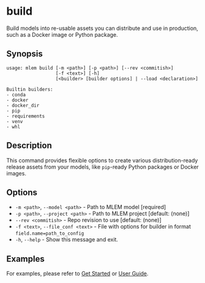 # build

Build models into re-usable assets you can distribute and use in production,
such as a Docker image or Python package.

## Synopsis

```usage
usage: mlem build [-m <path>] [-p <path>] [--rev <commitish>]
                  [-f <text>] [-h]
                  [<builder> [builder options] | --load <declaration>]

Builtin builders:
- conda
- docker
- docker_dir
- pip
- requirements
- venv
- whl
```

## Description

This command provides flexible options to create various distribution-ready
release assets from your models, like `pip`-ready Python packages or Docker
images.

## Options

- `-m <path>`, `--model <path>` - Path to MLEM model [required]
- `-p <path>`, `--project <path>` - Path to MLEM project [default: (none)]
- `--rev <commitish>` - Repo revision to use [default: (none)]
- `-f <text>`, `--file_conf <text>` - File with options for builder in format
  `field.name=path_to_config`
- `-h`, `--help` - Show this message and exit.

## Examples

For examples, please refer to [Get Started](/doc/get-started/building) or
[User Guide](/doc/user-guide/building).
